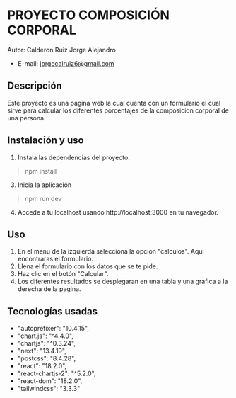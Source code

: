 # PROYECTO COMPOSICIÓN CORPORAL

Autor: Calderon Ruiz Jorge Alejandro

- E-mail: jorgecalruiz6@gmail.com

## Descripción
Este proyecto es una pagina web la cual cuenta con un formulario el cual sirve para calcular los diferentes porcentajes de la composicion corporal de una persona.

## Instalación y uso


1. Instala las dependencias del proyecto:

> npm install

3. Inicia la aplicación

> npm run dev

4. Accede a tu localhost usando  http://localhost:3000 en tu navegador.

## Uso
1. En el menu de la izquierda selecciona la opcion "calculos". Aqui encontraras el formulario.
2. Llena el formulario con los datos que se te pide.
3. Haz clic en el botón "Calcular".
4. Los diferentes resultados se desplegaran en una tabla y una grafica  a la derecha de la pagina.

## Tecnologías usadas
-    "autoprefixer": "10.4.15",
-   "chart.js": "^4.4.0",
-    "chartjs": "^0.3.24",
-   "next": "13.4.19",
-    "postcss": "8.4.28",
-    "react": "18.2.0",
-    "react-chartjs-2": "^5.2.0",
-    "react-dom": "18.2.0",
-    "tailwindcss": "3.3.3"
